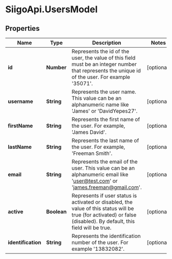 # SiigoApi.UsersModel

## Properties

Name | Type | Description | Notes
------------ | ------------- | ------------- | -------------
**id** | **Number** | Represents the id of the user, the value of this field must be an integer  number that represents the unique id of the user. For example &#39;35071&#39;. | [optional] 
**username** | **String** | Represents the user name. This value can be an alphanumeric name  like &#39;James&#39; or &#39;DavidYepes27&#39;. | [optional] 
**firstName** | **String** | Represents the first name of the user. For example, &#39;James David&#39;. | [optional] 
**lastName** | **String** | Represents the last name of the user. For example, &#39;Freeman Smith&#39;. | [optional] 
**email** | **String** | Represents the email of the user. This value can be an alphanumeric email  like &#39;user@test.com&#39; or &#39;james.freeman@gmail.com&#39;. | [optional] 
**active** | **Boolean** | Represents if user status is activated or disabled,   the value of this status will be true (for activated) or false (disabled).  By default, this field will be true. | [optional] 
**identification** | **String** | Represents the identification number of the user. For example &#39;13832082&#39;. | [optional] 


